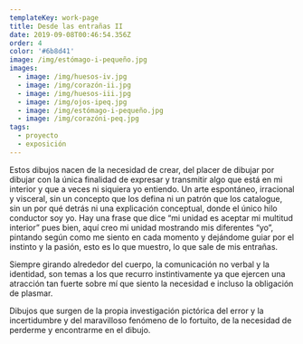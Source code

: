 ```yaml
---
templateKey: work-page
title: Desde las entrañas II
date: 2019-09-08T00:46:54.356Z
order: 4
color: '#6b8d41'
image: /img/estómago-i-pequeño.jpg
images:
  - image: /img/huesos-iv.jpg
  - image: /img/corazón-ii.jpg
  - image: /img/huesos-iii.jpg
  - image: /img/ojos-ipeq.jpg
  - image: /img/estómago-i-pequeño.jpg
  - image: /img/corazóni-peq.jpg
tags:
  - proyecto
  - exposición
---
```

Estos dibujos nacen de la necesidad de crear, del placer de dibujar por dibujar con la única finalidad de expresar y transmitir algo que está en mi interior y que a veces ni siquiera yo entiendo. Un arte espontáneo, irracional y visceral, sin un concepto que los defina ni un patrón que los catalogue, sin un por qué detrás ni una explicación conceptual, donde el único hilo conductor soy yo. Hay una frase que dice “mi unidad es aceptar mi multitud interior” pues bien, aquí creo mi unidad mostrando  mis diferentes “yo”, pintando según como me siento en cada momento y  dejándome guiar por el instinto y la pasión, esto es lo que muestro, lo que sale de mis entrañas. 

Siempre girando alrededor del cuerpo, la comunicación no verbal y la identidad, son temas a los que recurro instintivamente ya que ejercen una atracción tan fuerte sobre mí que siento la necesidad e incluso la obligación de plasmar.

Dibujos que surgen de la propia investigación pictórica del error y la incertidumbre y del maravilloso fenómeno de lo fortuito, de la necesidad de perderme y encontrarme en el dibujo.
